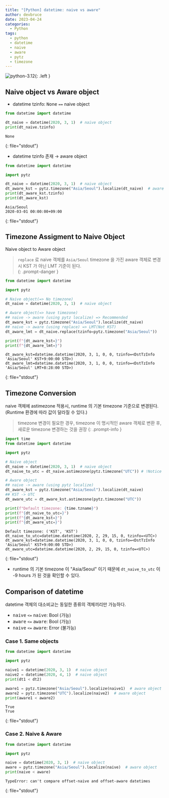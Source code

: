 ```yaml
---
title: "[Python] datetime: naive vs aware"
author: devbruce
date: 2023-04-24
categories:
  - Python
tags:
  - python
  - datetime
  - naive
  - aware
  - pytz
  - timezone
---
```


![python-3.12](https://img.shields.io/badge/Python-3.12-blue.svg?logo=python&logoColor=white){: .left }
<br>

## Naive object vs Aware object

- datetime tzinfo: <kbd>None</kbd> `==` naive object

```python
from datetime import datetime

dt_naive = datetime(2020, 3, 1)  # naive object
print(dt_naive.tzinfo)
```

```text
None
```
{: file="stdout"}

- datetime tzinfo 존재 → aware object

```python
from datetime import datetime

import pytz

dt_naive = datetime(2020, 3, 1)  # naive object
dt_aware_kst = pytz.timezone("Asia/Seoul").localize(dt_naive)  # aware object
print(dt_aware_kst.tzinfo)
print(dt_aware_kst)
```

```text
Asia/Seoul
2020-03-01 00:00:00+09:00
```
{: file="stdout"}

## Timezone Assigment to Naive Object

Naive object to Aware object

> `replace` 로 naive 객체를 `Asia/Seoul` timezone 을 가진 aware 객체로 변경시 KST 가 아닌 LMT 기준이 된다.  
{: .prompt-danger }

```python
from datetime import datetime

import pytz

# Naive object(=> No timezone)
dt_naive = datetime(2020, 3, 1)  # naive object

# Aware object(=> have timezone)
## naive -> aware (using pytz localize) => Recommended
dt_aware_kst = pytz.timezone("Asia/Seoul").localize(dt_naive)
## naive -> aware (using replace) => LMT(Not KST)
dt_aware_lmt = dt_naive.replace(tzinfo=pytz.timezone("Asia/Seoul"))

print(f"{dt_aware_kst=}")
print(f"{dt_aware_lmt=}")
```

```text
dt_aware_kst=datetime.datetime(2020, 3, 1, 0, 0, tzinfo=<DstTzInfo 'Asia/Seoul' KST+9:00:00 STD>)
dt_aware_lmt=datetime.datetime(2020, 3, 1, 0, 0, tzinfo=<DstTzInfo 'Asia/Seoul' LMT+8:28:00 STD>)
```
{: file="stdout"}

## Timezone Conversion

naive 객체에 astimezone 적용시, runtime 의 기본 timezone 기준으로 변경된다.  
(Runtime 환경에 따라 값이 달라질 수 있다.)  

> timezone 변경이 필요한 경우, timezone 이 명시적인 aware 객체로 변환 후, 새로운 timezone 변경하는 것을 권장
{: .prompt-info }

```python
import time
from datetime import datetime

import pytz

# Naive object
dt_naive = datetime(2020, 3, 1)  # naive object
dt_naive_to_utc = dt_naive.astimezone(pytz.timezone("UTC")) # !Notice

# Aware object
## naive -> aware (using pytz localize)
dt_aware_kst = pytz.timezone("Asia/Seoul").localize(dt_naive)
## KST -> UTC
dt_aware_utc = dt_aware_kst.astimezone(pytz.timezone("UTC"))

print(f"Default timezone: {time.tzname}")
print(f"{dt_naive_to_utc=}")
print(f"{dt_aware_kst=}")
print(f"{dt_aware_utc=}")
```

```text
Default timezone: ('KST', 'KST')
dt_naive_to_utc=datetime.datetime(2020, 2, 29, 15, 0, tzinfo=<UTC>)
dt_aware_kst=datetime.datetime(2020, 3, 1, 0, 0, tzinfo=<DstTzInfo 'Asia/Seoul' KST+9:00:00 STD>)
dt_aware_utc=datetime.datetime(2020, 2, 29, 15, 0, tzinfo=<UTC>)
```
{: file="stdout"}

- runtime 의 기본 timezone 이 "Asia/Seoul" 이기 때문에 `dt_naive_to_utc` 이 -9 hours 가 된 것을 확인할 수 있다.

## Comparison of datetime

datetime 객체의 대소비교는 동일한 종류의 객체끼리만 가능하다.  

- <kbd>naive</kbd> `<=` <kbd>naive</kbd>: Bool (가능)
- <kbd>aware</kbd> `<=` <kbd>aware</kbd>: Bool (가능)
- <kbd>naive</kbd> `<=` <kbd>aware</kbd>: Error (불가능)

### Case 1. Same objects

```python
from datetime import datetime

import pytz

naive1 = datetime(2020, 3, 1)  # naive object
naive2 = datetime(2020, 4, 1)  # naive object
print(dt1 < dt2)

aware1 = pytz.timezone("Asia/Seoul").localize(naive1)  # aware object
aware2 = pytz.timezone("UTC").localize(naive2)  # aware object
print(aware1 < aware2)
```

```text
True
True
```
{: file="stdout"}

### Case 2. Naive & Aware

```python
from datetime import datetime

import pytz

naive = datetime(2020, 3, 1)  # naive object
aware = pytz.timezone("Asia/Seoul").localize(naive)  # aware object
print(naive < aware)
```

```text
TypeError: can't compare offset-naive and offset-aware datetimes
```
{: file="stdout"}
